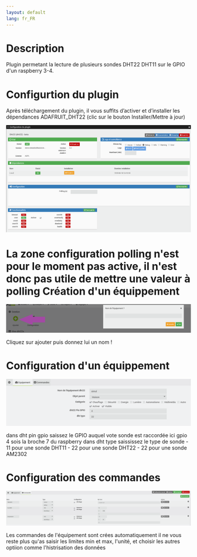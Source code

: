 ```yaml
---
layout: default
lang: fr_FR
---
```


Description
===

Plugin permetant la lecture de plusieurs sondes DHT22 DHT11 sur le GPIO d'un raspberry 3-4.

Configurtion du plugin
===

Après téléchargement du plugin, il vous suffits d’activer et d’installer les dépendances ADAFRUIT_DHT22 (clic sur le bouton Installer/Mettre à jour)

![Config plugin](../assets/images/config.png)

La zone configuration polling n'est pour le moment pas active, il n'est donc pas utile de mettre une valeur à polling
Création d'un équippement
===

![Create Equipement](../assets/images/create_equipment.png)

Cliquez sur ajouter puis donnez lui un nom !

Configuration d'un équippement
===

![Named Equipement](../assets/images/name_equipment.png)

dans dht pin gpio saissez le GPIO auquel vote sonde est raccordée ici gpio 4 sois la broche 7 du raspberry
dans dht type saississez le type de sonde 
    - 11 pour une sonde DHT11
    - 22 pour une sonde DHT22
    - 22 pour une sonde AM2302

Configuration des commandes
===

![commands config](../assets/images/config_commande.png)

Les commandes de l'équipement sont crées automatiquement il ne vous reste plus qu'as saisir les limites min et max, l'unité, et choisir les autres optiion comme l'histrisation des données